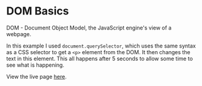 # DOM Basics

DOM - Document Object Model, the JavaScript engine's view of a webpage.

In this example I used `document.querySelector`, which uses the same syntax as a
CSS selector to get a `<p>` element from the DOM. It then changes the text in
this element. This all happens after 5 seconds to allow some time to see what
is happening.

View the live page [here](https://adriangjerstad.github.io/js-examples/02-dom-basics).

